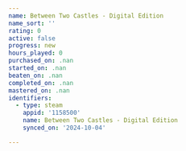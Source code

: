 ```yaml
---
name: Between Two Castles - Digital Edition
name_sort: ''
rating: 0
active: false
progress: new
hours_played: 0
purchased_on: .nan
started_on: .nan
beaten_on: .nan
completed_on: .nan
mastered_on: .nan
identifiers:
  - type: steam
    appid: '1158500'
    name: Between Two Castles - Digital Edition
    synced_on: '2024-10-04'

---
```

